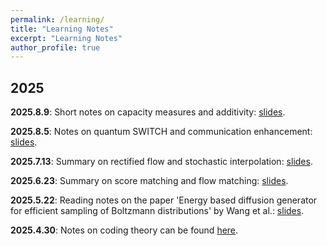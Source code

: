 ```yaml
---
permalink: /learning/
title: "Learning Notes"
excerpt: "Learning Notes"
author_profile: true
---
```


##  2025
 

 
 
 
<p><strong>2025.8.9</strong>: Short notes on capacity measures and additivity: <a href="/notes/Short_notes_on_capacity_measures_and_additivity.pdf">slides</a>.</p>

<p><strong>2025.8.5</strong>: Notes on quantum SWITCH and communication enhancement: <a href="/notes/Quantum_SWITCH_for_Communication_Enhancement.pdf">slides</a>.</p>



<!-- <p><strong>2025.7.19</strong>: Playing around with diffusion models: <a href="/notes/fun with diffusion models.pptx">slides</a>.</p> -->


<p><strong>2025.7.13</strong>: Summary on rectified flow and stochastic interpolation: <a href="/notes/Rectified_flow_stochastic_interpolation.pdf">slides</a>.</p>

<p><strong>2025.6.23</strong>: Summary on score matching and flow matching: <a href="/notes/Score_matching_flow_matching.pdf">slides</a>.</p>

<p><strong>2025.5.22</strong>: Reading notes on the paper 'Energy based diffusion generator for efficient sampling of Boltzmann distributions' by Wang et al.: <a href="/notes/energy_based_diffusion.pdf">slides</a>.</p>

<!-- 
<p><strong>2025.5.15</strong>: Study on building interpretable emotional dialogue agents via Chain-of-Thought reasoning: <a href="/notes/CoT.pptx">slides</a>, <a href="/notes/CoTReport.pdf">report</a>.</p>
 -->



<p><strong>2025.4.30</strong>: Notes on coding theory can be found <a href="https://github.com/YaoSiqi2003/Notes-on-coding-theory">here</a>.</p>

<!-- <p><strong>2025.1.2</strong>: Very brief discussion on the paper 'Learning to Optimize for Mixed-Integer Non-linear Programming' by Tang et al.: <a href="/notes/MINLP_Presentation.pdf">slides</a>.</p>  -->

<!--  
##  2024


<p><strong>2024.12.21</strong>: Study on ICU queue simulation: <a href="/notes/IND174_Final_Report latest.pdf">report</a>.</p>  -->



 